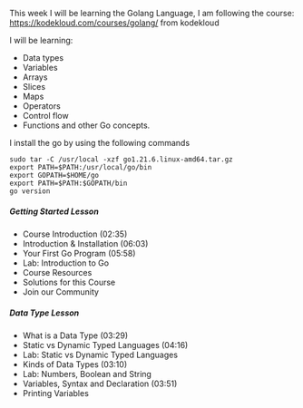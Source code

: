 This week I will be learning the Golang Language, I am following the course: https://kodekloud.com/courses/golang/ from kodekloud

I will be learning:
- Data types
- Variables
- Arrays
- Slices
- Maps
- Operators
- Control flow
- Functions
and other Go concepts.

I install the go by using the following commands
```
sudo tar -C /usr/local -xzf go1.21.6.linux-amd64.tar.gz
export PATH=$PATH:/usr/local/go/bin
export GOPATH=$HOME/go
export PATH=$PATH:$GOPATH/bin
go version
```

##### Getting Started Lesson

- Course Introduction (02:35)
- Introduction & Installation (06:03)
- Your First Go Program (05:58)
- Lab: Introduction to Go
- Course Resources
- Solutions for this Course
- Join our Community

##### Data Type Lesson

- What is a Data Type (03:29)
- Static vs Dynamic Typed Languages (04:16)
- Lab: Static vs Dynamic Typed Languages
- Kinds of Data Types (03:10)
- Lab: Numbers, Boolean and String
- Variables, Syntax and Declaration (03:51)
- Printing Variables
